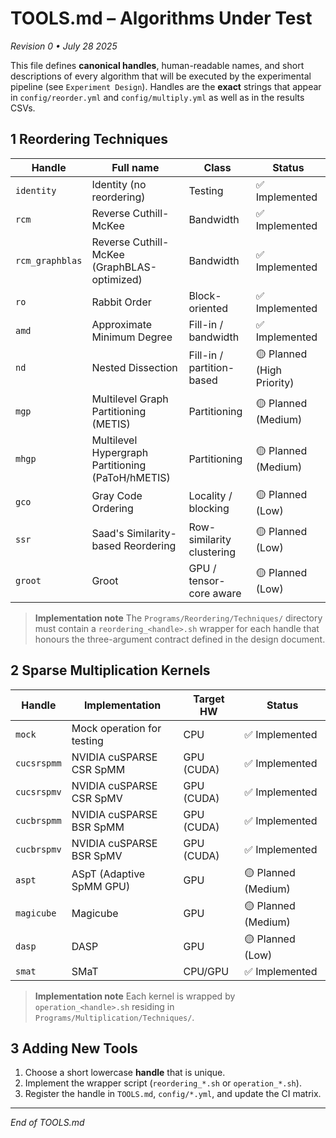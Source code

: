 # TOOLS.md – Algorithms Under Test

*Revision 0 • July 28 2025*

This file defines **canonical handles**, human-readable names, and short descriptions of every algorithm that will be executed by the experimental pipeline (see `Experiment Design`). Handles are the **exact** strings that appear in `config/reorder.yml` and `config/multiply.yml` as well as in the results CSVs.

## 1 Reordering Techniques

| Handle      | Full name                                         | Class                     | Status                    |
| ---------- | ------------------------------------------------- | ------------------------- | ------------------------- |
| `identity` | Identity (no reordering)                          | Testing                   | ✅ Implemented            |
| `rcm`      | Reverse Cuthill-McKee                             | Bandwidth                 | ✅ Implemented            |
| `rcm_graphblas` | Reverse Cuthill-McKee (GraphBLAS-optimized)     | Bandwidth                 | ✅ Implemented            |
| `ro`       | Rabbit Order                                      | Block-oriented            | ✅ Implemented            |
| `amd`      | Approximate Minimum Degree                        | Fill-in / bandwidth       | ✅ Implemented            |
| `nd`       | Nested Dissection                                 | Fill-in / partition-based | 🟡 Planned (High Priority) |
| `mgp`      | Multilevel Graph Partitioning (METIS)             | Partitioning              | 🟡 Planned (Medium)        |
| `mhgp`     | Multilevel Hypergraph Partitioning (PaToH/hMETIS) | Partitioning              | 🟡 Planned (Medium)        |
| `gco`      | Gray Code Ordering                                | Locality / blocking       | 🟡 Planned (Low)           |
| `ssr`      | Saad's Similarity-based Reordering                | Row-similarity clustering | 🟡 Planned (Low)           |
| `groot`    | Groot                                             | GPU / tensor-core aware   | 🟡 Planned (Low)           |

> **Implementation note** The `Programs/Reordering/Techniques/` directory must contain a `reordering_<handle>.sh` wrapper for each handle that honours the three-argument contract defined in the design document.

## 2 Sparse Multiplication Kernels

| Handle      | Implementation                      | Target HW     | Status             |
| ----------- | ----------------------------------- | ------------- | ------------------ |
| `mock`      | Mock operation for testing          | CPU           | ✅ Implemented     |
| `cucsrspmm` | NVIDIA cuSPARSE CSR SpMM            | GPU (CUDA)    | ✅ Implemented     |
| `cucsrspmv` | NVIDIA cuSPARSE CSR SpMV            | GPU (CUDA)    | ✅ Implemented     |
| `cucbrspmm` | NVIDIA cuSPARSE BSR SpMM            | GPU (CUDA)    | ✅ Implemented     |
| `cucbrspmv` | NVIDIA cuSPARSE BSR SpMV            | GPU (CUDA)    | ✅ Implemented     |
| `aspt`      | ASpT (Adaptive SpMM GPU)            | GPU           | 🟡 Planned (Medium)|
| `magicube`  | Magicube                            | GPU           | 🟡 Planned (Medium)|
| `dasp`      | DASP                                | GPU           | 🟡 Planned (Low)   |
| `smat`      | SMaT                                | CPU/GPU       | ✅ Implemented     |

> **Implementation note** Each kernel is wrapped by `operation_<handle>.sh` residing in `Programs/Multiplication/Techniques/`.

## 3 Adding New Tools

1. Choose a short lowercase **handle** that is unique.
2. Implement the wrapper script (`reordering_*.sh` or `operation_*.sh`).
3. Register the handle in `TOOLS.md`, `config/*.yml`, and update the CI matrix.

---

*End of TOOLS.md*